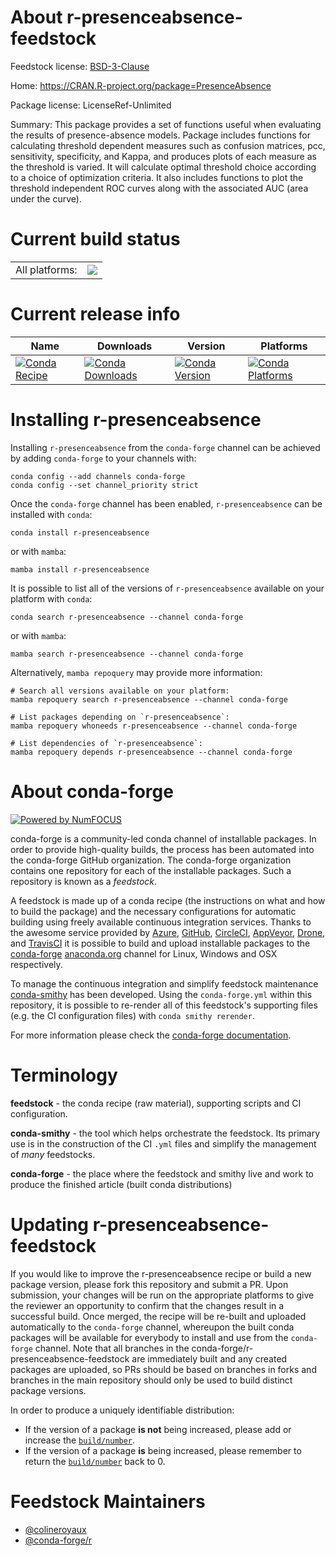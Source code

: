 About r-presenceabsence-feedstock
=================================

Feedstock license: [BSD-3-Clause](https://github.com/conda-forge/r-presenceabsence-feedstock/blob/main/LICENSE.txt)

Home: https://CRAN.R-project.org/package=PresenceAbsence

Package license: LicenseRef-Unlimited

Summary: This package provides a set of functions useful when evaluating the results of presence-absence models. Package includes functions for calculating threshold dependent measures such as confusion matrices, pcc, sensitivity, specificity, and Kappa, and produces plots of each measure as the threshold is varied. It will calculate optimal threshold choice according to a choice of optimization criteria. It also includes functions to plot the threshold independent ROC curves along with the associated AUC (area under the curve).

Current build status
====================


<table><tr><td>All platforms:</td>
    <td>
      <a href="https://dev.azure.com/conda-forge/feedstock-builds/_build/latest?definitionId=12282&branchName=main">
        <img src="https://dev.azure.com/conda-forge/feedstock-builds/_apis/build/status/r-presenceabsence-feedstock?branchName=main">
      </a>
    </td>
  </tr>
</table>

Current release info
====================

| Name | Downloads | Version | Platforms |
| --- | --- | --- | --- |
| [![Conda Recipe](https://img.shields.io/badge/recipe-r--presenceabsence-green.svg)](https://anaconda.org/conda-forge/r-presenceabsence) | [![Conda Downloads](https://img.shields.io/conda/dn/conda-forge/r-presenceabsence.svg)](https://anaconda.org/conda-forge/r-presenceabsence) | [![Conda Version](https://img.shields.io/conda/vn/conda-forge/r-presenceabsence.svg)](https://anaconda.org/conda-forge/r-presenceabsence) | [![Conda Platforms](https://img.shields.io/conda/pn/conda-forge/r-presenceabsence.svg)](https://anaconda.org/conda-forge/r-presenceabsence) |

Installing r-presenceabsence
============================

Installing `r-presenceabsence` from the `conda-forge` channel can be achieved by adding `conda-forge` to your channels with:

```
conda config --add channels conda-forge
conda config --set channel_priority strict
```

Once the `conda-forge` channel has been enabled, `r-presenceabsence` can be installed with `conda`:

```
conda install r-presenceabsence
```

or with `mamba`:

```
mamba install r-presenceabsence
```

It is possible to list all of the versions of `r-presenceabsence` available on your platform with `conda`:

```
conda search r-presenceabsence --channel conda-forge
```

or with `mamba`:

```
mamba search r-presenceabsence --channel conda-forge
```

Alternatively, `mamba repoquery` may provide more information:

```
# Search all versions available on your platform:
mamba repoquery search r-presenceabsence --channel conda-forge

# List packages depending on `r-presenceabsence`:
mamba repoquery whoneeds r-presenceabsence --channel conda-forge

# List dependencies of `r-presenceabsence`:
mamba repoquery depends r-presenceabsence --channel conda-forge
```


About conda-forge
=================

[![Powered by
NumFOCUS](https://img.shields.io/badge/powered%20by-NumFOCUS-orange.svg?style=flat&colorA=E1523D&colorB=007D8A)](https://numfocus.org)

conda-forge is a community-led conda channel of installable packages.
In order to provide high-quality builds, the process has been automated into the
conda-forge GitHub organization. The conda-forge organization contains one repository
for each of the installable packages. Such a repository is known as a *feedstock*.

A feedstock is made up of a conda recipe (the instructions on what and how to build
the package) and the necessary configurations for automatic building using freely
available continuous integration services. Thanks to the awesome service provided by
[Azure](https://azure.microsoft.com/en-us/services/devops/), [GitHub](https://github.com/),
[CircleCI](https://circleci.com/), [AppVeyor](https://www.appveyor.com/),
[Drone](https://cloud.drone.io/welcome), and [TravisCI](https://travis-ci.com/)
it is possible to build and upload installable packages to the
[conda-forge](https://anaconda.org/conda-forge) [anaconda.org](https://anaconda.org/)
channel for Linux, Windows and OSX respectively.

To manage the continuous integration and simplify feedstock maintenance
[conda-smithy](https://github.com/conda-forge/conda-smithy) has been developed.
Using the ``conda-forge.yml`` within this repository, it is possible to re-render all of
this feedstock's supporting files (e.g. the CI configuration files) with ``conda smithy rerender``.

For more information please check the [conda-forge documentation](https://conda-forge.org/docs/).

Terminology
===========

**feedstock** - the conda recipe (raw material), supporting scripts and CI configuration.

**conda-smithy** - the tool which helps orchestrate the feedstock.
                   Its primary use is in the construction of the CI ``.yml`` files
                   and simplify the management of *many* feedstocks.

**conda-forge** - the place where the feedstock and smithy live and work to
                  produce the finished article (built conda distributions)


Updating r-presenceabsence-feedstock
====================================

If you would like to improve the r-presenceabsence recipe or build a new
package version, please fork this repository and submit a PR. Upon submission,
your changes will be run on the appropriate platforms to give the reviewer an
opportunity to confirm that the changes result in a successful build. Once
merged, the recipe will be re-built and uploaded automatically to the
`conda-forge` channel, whereupon the built conda packages will be available for
everybody to install and use from the `conda-forge` channel.
Note that all branches in the conda-forge/r-presenceabsence-feedstock are
immediately built and any created packages are uploaded, so PRs should be based
on branches in forks and branches in the main repository should only be used to
build distinct package versions.

In order to produce a uniquely identifiable distribution:
 * If the version of a package **is not** being increased, please add or increase
   the [``build/number``](https://docs.conda.io/projects/conda-build/en/latest/resources/define-metadata.html#build-number-and-string).
 * If the version of a package **is** being increased, please remember to return
   the [``build/number``](https://docs.conda.io/projects/conda-build/en/latest/resources/define-metadata.html#build-number-and-string)
   back to 0.

Feedstock Maintainers
=====================

* [@colineroyaux](https://github.com/colineroyaux/)
* [@conda-forge/r](https://github.com/conda-forge/r/)


